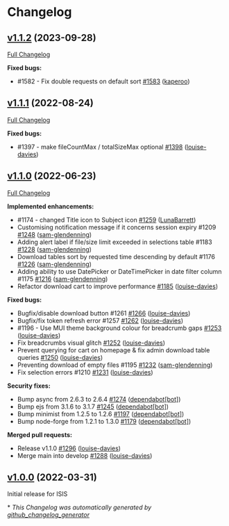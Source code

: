 # Changelog

## [v1.1.2](https://github.com/ral-facilities/datagateway/tree/v1.1.2) (2023-09-28)

[Full Changelog](https://github.com/ral-facilities/datagateway/compare/v1.1.1...v1.1.2)

**Fixed bugs:**

- \#1582 - Fix double requests on default sort [\#1583](https://github.com/ral-facilities/datagateway/pull/1583) ([kaperoo](https://github.com/kaperoo))

## [v1.1.1](https://github.com/ral-facilities/datagateway/tree/v1.1.1) (2022-08-24)

[Full Changelog](https://github.com/ral-facilities/datagateway/compare/v1.1.0...v1.1.1)

**Fixed bugs:**

- \#1397 - make fileCountMax / totalSizeMax optional [\#1398](https://github.com/ral-facilities/datagateway/pull/1398) ([louise-davies](https://github.com/louise-davies))

## [v1.1.0](https://github.com/ral-facilities/datagateway/tree/v1.1.0) (2022-06-23)

[Full Changelog](https://github.com/ral-facilities/datagateway/compare/v1.0.0...v1.1.0)

**Implemented enhancements:**

- \#1174 - changed Title icon to Subject icon [\#1259](https://github.com/ral-facilities/datagateway/pull/1259) ([LunaBarrett](https://github.com/LunaBarrett))
- Customising notification message if it concerns session expiry \#1209 [\#1248](https://github.com/ral-facilities/datagateway/pull/1248) ([sam-glendenning](https://github.com/sam-glendenning))
- Adding alert label if file/size limit exceeded in selections table \#1183 [\#1228](https://github.com/ral-facilities/datagateway/pull/1228) ([sam-glendenning](https://github.com/sam-glendenning))
- Download tables sort by requested time descending by default \#1176 [\#1226](https://github.com/ral-facilities/datagateway/pull/1226) ([sam-glendenning](https://github.com/sam-glendenning))
- Adding ability to use DatePicker or DateTimePicker in date filter column \#1175 [\#1216](https://github.com/ral-facilities/datagateway/pull/1216) ([sam-glendenning](https://github.com/sam-glendenning))
- Refactor download cart to improve performance [\#1185](https://github.com/ral-facilities/datagateway/pull/1185) ([louise-davies](https://github.com/louise-davies))

**Fixed bugs:**

- Bugfix/disable download button \#1261 [\#1266](https://github.com/ral-facilities/datagateway/pull/1266) ([louise-davies](https://github.com/louise-davies))
- Bugfix/fix token refresh error \#1257 [\#1262](https://github.com/ral-facilities/datagateway/pull/1262) ([louise-davies](https://github.com/louise-davies))
- \#1196 - Use MUI theme background colour for breadcrumb gaps [\#1253](https://github.com/ral-facilities/datagateway/pull/1253) ([louise-davies](https://github.com/louise-davies))
- Fix breadcrumbs visual glitch [\#1252](https://github.com/ral-facilities/datagateway/pull/1252) ([louise-davies](https://github.com/louise-davies))
- Prevent querying for cart on homepage & fix admin download table queries [\#1250](https://github.com/ral-facilities/datagateway/pull/1250) ([louise-davies](https://github.com/louise-davies))
- Preventing download of empty files \#1195 [\#1232](https://github.com/ral-facilities/datagateway/pull/1232) ([sam-glendenning](https://github.com/sam-glendenning))
- Fix selection errors \#1210 [\#1231](https://github.com/ral-facilities/datagateway/pull/1231) ([louise-davies](https://github.com/louise-davies))

**Security fixes:**

- Bump async from 2.6.3 to 2.6.4 [\#1274](https://github.com/ral-facilities/datagateway/pull/1274) ([dependabot[bot]](https://github.com/apps/dependabot))
- Bump ejs from 3.1.6 to 3.1.7 [\#1245](https://github.com/ral-facilities/datagateway/pull/1245) ([dependabot[bot]](https://github.com/apps/dependabot))
- Bump minimist from 1.2.5 to 1.2.6 [\#1197](https://github.com/ral-facilities/datagateway/pull/1197) ([dependabot[bot]](https://github.com/apps/dependabot))
- Bump node-forge from 1.2.1 to 1.3.0 [\#1179](https://github.com/ral-facilities/datagateway/pull/1179) ([dependabot[bot]](https://github.com/apps/dependabot))

**Merged pull requests:**

- Release v1.1.0 [\#1296](https://github.com/ral-facilities/datagateway/pull/1296) ([louise-davies](https://github.com/louise-davies))
- Merge main into develop  [\#1288](https://github.com/ral-facilities/datagateway/pull/1288) ([louise-davies](https://github.com/louise-davies))



## [v1.0.0](https://github.com/ral-facilities/datagateway/tree/v1.0.0) (2022-03-31)

Initial release for ISIS


\* *This Changelog was automatically generated by [github_changelog_generator](https://github.com/github-changelog-generator/github-changelog-generator)*
